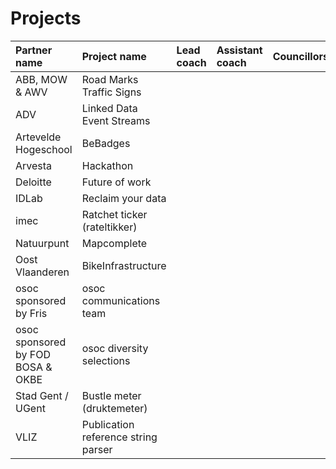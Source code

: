 # Projects

| Partner name | Project name | Lead coach | Assistant coach | Councillors |
| :--- | :--- | :--- | :--- | :--- |
| ABB, MOW & AWV | Road Marks Traffic Signs |  |  |  |
| ADV | Linked Data Event Streams |  |  |  |
| Artevelde Hogeschool | BeBadges |  |  |  |
| Arvesta | Hackathon |  |  |  |
| Deloitte | Future of work |  |  |  |
| IDLab | Reclaim your data |  |  |  |
| imec | Ratchet ticker \(rateltikker\) |  |  |  |
| Natuurpunt | Mapcomplete |  |  |  |
| Oost Vlaanderen | BikeInfrastructure |  |  |  |
| osoc sponsored by Fris | osoc communications team |  |  |  |
| osoc sponsored by FOD BOSA & OKBE | osoc diversity selections |  |  |  |
| Stad Gent / UGent | Bustle meter \(druktemeter\) |  |  |  |
| VLIZ | Publication reference string parser |  |  |  |

